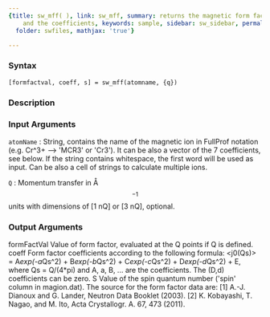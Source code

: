 ```yaml
---
{title: sw_mff( ), link: sw_mff, summary: returns the magnetic form factor values
    and the coefficients, keywords: sample, sidebar: sw_sidebar, permalink: sw_mff.html,
  folder: swfiles, mathjax: 'true'}

---
```


### Syntax

`[formfactval, coeff, s] = sw_mff(atomname, {q})`

### Description



### Input Arguments

`atomName`
: String, contains the name of the magnetic ion in FullProf
  notation (e.g. Cr^3+ --> 'MCR3' or 'Cr3'). It can be also a
  vector of the 7 coefficients, see below. If the string
  contains whitespace, the first word will be used as input.
  Can be also a cell of strings to calculate multiple ions.

`Q`
: Momentum transfer in Å$$^{-1}$$ units with dimensions of
  [1 nQ] or [3 nQ], optional.

### Output Arguments

formFactVal   Value of form factor, evaluated at the Q points if Q is
              defined.
coeff         Form factor coefficients according to the following
              formula:
              <j0(Qs)> = A*exp(-a*Qs^2) + B*exp(-b*Qs^2) + C*exp(-c*Qs^2) + D*exp(-d*Qs^2) + E,
              where Qs = Q/(4*pi) and A, a, B, ... are the coefficients.
              The (D,d) coefficients can be zero.
S             Value of the spin quantum number ('spin' column in magion.dat).
The source for the form factor data are:
[1] A.-J. Dianoux and G. Lander, Neutron Data Booklet (2003).
[2] K. Kobayashi, T. Nagao, and M. Ito, Acta Crystallogr. A. 67, 473 (2011).

